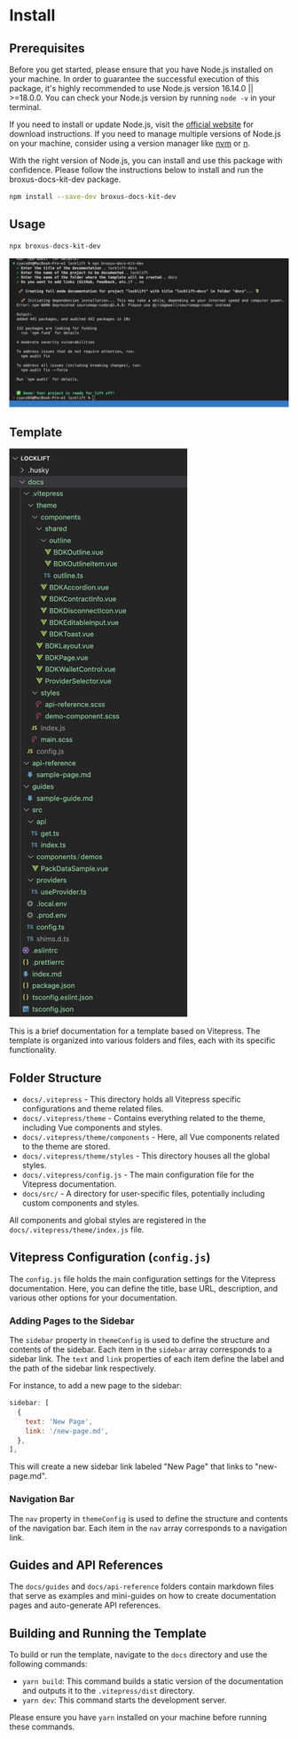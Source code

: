 # Install

## Prerequisites

Before you get started, please ensure that you have Node.js installed on your machine. In order to guarantee the successful execution of this package, it's highly recommended to use Node.js version 16.14.0 || >=18.0.0. You can check your Node.js version by running `node -v` in your terminal.

If you need to install or update Node.js, visit the [official website](https://nodejs.org/) for download instructions. If you need to manage multiple versions of Node.js on your machine, consider using a version manager like [nvm](https://github.com/nvm-sh/nvm) or [n](https://github.com/tj/n).

With the right version of Node.js, you can install and use this package with confidence. Please follow the instructions below to install and run the broxus-docs-kit-dev package.

```bash
npm install --save-dev broxus-docs-kit-dev
```

## Usage

```bash
npx broxus-docs-kit-dev
```

![Alt text](image-2.png)

## Template

![Alt text](image-1.png)

This is a brief documentation for a template based on Vitepress. The template is organized into various folders and files, each with its specific functionality.

## Folder Structure

- `docs/.vitepress` - This directory holds all Vitepress specific configurations and theme related files.
- `docs/.vitepress/theme` - Contains everything related to the theme, including Vue components and styles.
- `docs/.vitepress/theme/components` - Here, all Vue components related to the theme are stored.
- `docs/.vitepress/theme/styles` - This directory houses all the global styles.
- `docs/.vitepress/config.js` - The main configuration file for the Vitepress documentation.
- `docs/src/` - A directory for user-specific files, potentially including custom components and styles.

All components and global styles are registered in the `docs/.vitepress/theme/index.js` file.

## Vitepress Configuration (`config.js`)

The `config.js` file holds the main configuration settings for the Vitepress documentation. Here, you can define the title, base URL, description, and various other options for your documentation.

### Adding Pages to the Sidebar

The `sidebar` property in `themeConfig` is used to define the structure and contents of the sidebar. Each item in the `sidebar` array corresponds to a sidebar link. The `text` and `link` properties of each item define the label and the path of the sidebar link respectively.

For instance, to add a new page to the sidebar:

```javascript
sidebar: [
  {
    text: 'New Page',
    link: '/new-page.md',
  },
],
```

This will create a new sidebar link labeled "New Page" that links to "new-page.md".

### Navigation Bar

The `nav` property in `themeConfig` is used to define the structure and contents of the navigation bar. Each item in the `nav` array corresponds to a navigation link.

## Guides and API References

The `docs/guides` and `docs/api-reference` folders contain markdown files that serve as examples and mini-guides on how to create documentation pages and auto-generate API references.

## Building and Running the Template

To build or run the template, navigate to the `docs` directory and use the following commands:

- `yarn build`: This command builds a static version of the documentation and outputs it to the `.vitepress/dist` directory.
- `yarn dev`: This command starts the development server.

Please ensure you have `yarn` installed on your machine before running these commands.
